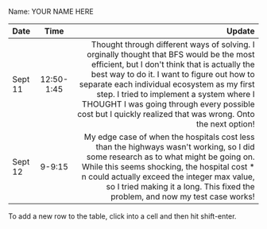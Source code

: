 Name: YOUR NAME HERE

| Date    |    Time    |                                                                                                                                                                                                                                                                                                                                                                                             Update |
|:--------|:----------:|---------------------------------------------------------------------------------------------------------------------------------------------------------------------------------------------------------------------------------------------------------------------------------------------------------------------------------------------------------------------------------------------------:|
| Sept 11 | 12:50-1:45 | Thought through different ways of solving. I orginally thought that BFS would be the most efficient, but I don't think that is actually the best way to do it. I want to figure out how to separate each individual ecosystem as my first step. I tried to implement a system where I THOUGHT I was going through every possible cost but I quickly realized that was wrong. Onto the next option! |
| Sept 12 |   9-9:15   |                                                                                 My edge case of when the hospitals cost less than the highways wasn't working, so I did some research as to what might be going on. While this seems shocking, the hospital cost * n could actually exceed the integer max value, so I tried making it a long. This fixed the problem, and now my test case works! |


To add a new row to the table, click into a cell and then hit shift-enter.